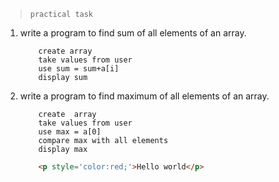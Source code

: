 
> ` practical task `

1.	write a program to find sum of all elements of an array.

	```
		create array
		take values from user
		use sum = sum+a[i]
		display sum
	```
2.	write a program to find maximum of all elements of an array.
	```
		create	array
		take values from user
		use max = a[0]
		compare max with all elements
		display max 
	```
	```html
		<p style='color:red;'>Hello world</p>
	```